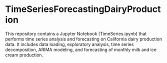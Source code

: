 # TimeSeriesForecastingDairyProduction
This repository contains a Jupyter Notebook (TimeSeries.ipynb) that performs time series analysis and forecasting on California dairy production data. It includes data loading, exploratory analysis, time series decomposition, ARIMA modeling, and forecasting of monthly milk and ice cream production.
